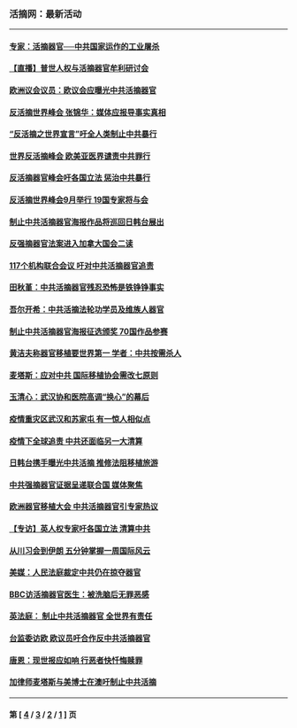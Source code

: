 ### 活摘网：最新活动
---
#### [专家：活摘器官──中共国家运作的工业屠杀](../../pages/nf5883/n13761178.md?06180430) 
#### [【直播】普世人权与活摘器官牟利研讨会](../../pages/nf5883/n13425146.md?06180430) 
#### [欧洲议会议员：欧议会应曝光中共活摘器官](../../pages/nf5883/n13336571.md?06180430) 
#### [反活摘世界峰会 张锦华：媒体应报导事实真相](../../pages/nf5883/n13278502.md?06180430) 
#### [“反活摘之世界宣言”吁全人类制止中共暴行](../../pages/nf5883/n13259730.md?06180430) 
#### [世界反活摘峰会 欧美亚医界谴责中共罪行](../../pages/nf5883/n13253550.md?06180430) 
#### [反活摘器官峰会吁各国立法 惩治中共暴行](../../pages/nf5883/n13245052.md?06180430) 
#### [反活摘世界峰会9月举行 19国专家将与会](../../pages/nf5883/n13201492.md?06180430) 
#### [制止中共活摘器官海报作品将巡回日韩台展出](../../pages/nf5883/n13177791.md?06180430) 
#### [反强摘器官法案进入加拿大国会二读](../../pages/nf5883/n13033450.md?06180430) 
#### [117个机构联合会议 吁对中共活摘器官追责](../../pages/nf5883/n12775087.md?06180430) 
#### [田秋堇：中共活摘器官残忍恐怖是铁铮铮事实](../../pages/nf5883/n12702148.md?06180430) 
#### [吾尔开希：中共活摘法轮功学员及维族人器官](../../pages/nf5883/n12693197.md?06180430) 
#### [制止中共活摘器官海报征选颁奖 70国作品参赛](../../pages/nf5883/n12692050.md?06180430) 
#### [黄洁夫称器官移植要世界第一 学者：中共按需杀人](../../pages/nf5883/n12572329.md?06180430) 
#### [麦塔斯：应对中共 国际移植协会需改七原则](../../pages/nf5883/n12514711.md?06180430) 
#### [玉清心：武汉协和医院高调“换心”的幕后](../../pages/nf5883/n12298730.md?06180430) 
#### [疫情重灾区武汉和苏家屯 有一惊人相似点](../../pages/nf5883/n12150824.md?06180430) 
#### [疫情下全球追责 中共还面临另一大清算](../../pages/nf5883/n12070397.md?06180430) 
#### [日韩台携手曝光中共活摘 推修法阻移植旅游](../../pages/nf5883/n11712046.md?06180430) 
#### [中共强摘器官证据呈递联合国 媒体聚焦](../../pages/nf5883/n11546426.md?06180430) 
#### [欧洲器官移植大会 中共活摘器官引专家热议](../../pages/nf5883/n11539095.md?06180430) 
#### [【专访】英人权专家吁各国立法 清算中共](../../pages/nf5883/n11367315.md?06180430) 
#### [从川习会到伊朗 五分钟掌握一周国际风云](../../pages/nf5883/n11338520.md?06180430) 
#### [美媒：人民法庭裁定中共仍在掠夺器官](../../pages/nf5883/n11334897.md?06180430) 
#### [BBC访活摘器官医生：被洗脑后无罪恶感](../../pages/nf5883/n11335935.md?06180430) 
#### [英法庭： 制止中共活摘器官 全世界有责任](../../pages/nf5883/n11330691.md?06180430) 
#### [台监委访欧 欧议员吁合作反中共活摘器官](../../pages/nf5883/n11109190.md?06180430) 
#### [唐恩：现世报应如响 行恶者快忏悔赎罪](../../pages/nf5883/n11104016.md?06180430) 
#### [加律师麦塔斯与美博士在澳吁制止中共活摘](../../pages/nf5883/n10724764.md?06180430) 

---
#### 第 [ [4](./4.md?06180430) / [3](./3.md?06180430) / [2](./2.md?06180430) / [1](./1.md?06180430) ] 页
